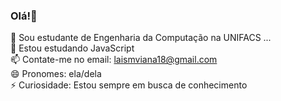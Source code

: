 ### Olá!👋



🔭 Sou estudante de Engenharia da Computação na UNIFACS ... <br>
🌱 Estou estudando JavaScript <br>
📫 Contate-me no email: laismviana18@gmail.com <br>
😄 Pronomes: ela/dela <br>
⚡ Curiosidade: Estou sempre em busca de conhecimento

